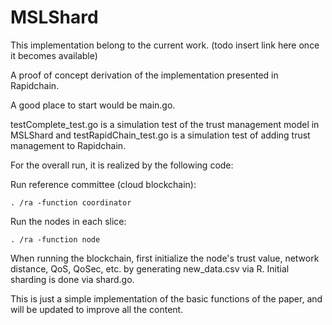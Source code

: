 # MSLShard
This implementation belong to the current work. (todo insert link here once it becomes available)

A proof of concept derivation of the implementation presented in Rapidchain.

A good place to start would be main.go.

testComplete_test.go is a simulation test of the trust management model in MSLShard and testRapidChain_test.go is a simulation test of adding trust management to Rapidchain.

For the overall run, it is realized by the following code:

Run reference committee (cloud blockchain):
```
. /ra -function coordinator
```
Run the nodes in each slice:
```
. /ra -function node
```

When running the blockchain, first initialize the node's trust value, network distance, QoS, QoSec, etc. by generating new_data.csv via R. Initial sharding is done via shard.go.

This is just a simple implementation of the basic functions of the paper, and will be updated to improve all the content.